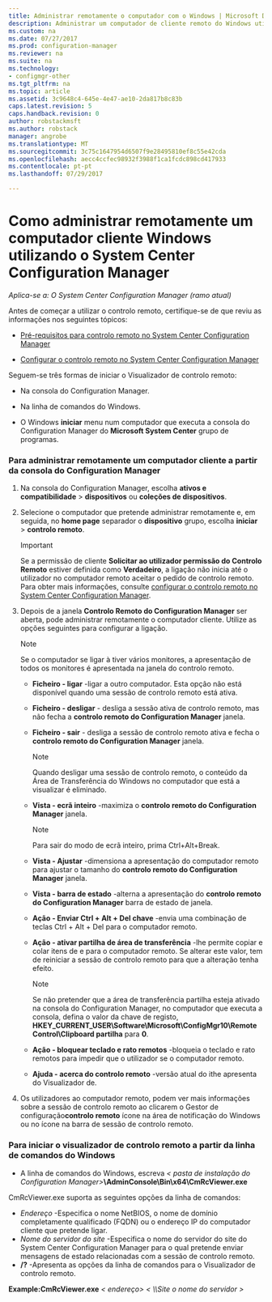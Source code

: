 ```yaml
---
title: Administrar remotamente o computador com o Windows | Microsoft Docs
description: Administrar um computador de cliente remoto do Windows utilizando o System Center Configuration Manager.
ms.custom: na
ms.date: 07/27/2017
ms.prod: configuration-manager
ms.reviewer: na
ms.suite: na
ms.technology:
- configmgr-other
ms.tgt_pltfrm: na
ms.topic: article
ms.assetid: 3c9648c4-645e-4e47-ae10-2da817b8c83b
caps.latest.revision: 5
caps.handback.revision: 0
author: robstackmsft
ms.author: robstack
manager: angrobe
ms.translationtype: MT
ms.sourcegitcommit: 3c75c1647954d6507f9e28495810ef8c55e42cda
ms.openlocfilehash: aecc4ccfec98932f3988f1ca1fcdc898cd417933
ms.contentlocale: pt-pt
ms.lasthandoff: 07/29/2017

---
```

# <a name="how-to-remotely-administer-a-windows-client-computer-by-using-system-center-configuration-manager"></a>Como administrar remotamente um computador cliente Windows utilizando o System Center Configuration Manager

*Aplica-se a: O System Center Configuration Manager (ramo atual)*

Antes de começar a utilizar o controlo remoto, certifique-se de que reviu as informações nos seguintes tópicos:  

-   [Pré-requisitos para controlo remoto no System Center Configuration Manager](../../../../core/clients/manage/remote-control/prerequisites-for-remote-control.md)  

-   [Configurar o controlo remoto no System Center Configuration Manager](../../../../core/clients/manage/remote-control/configuring-remote-control.md)  

Seguem-se três formas de iniciar o Visualizador de controlo remoto:  

-   Na consola do Configuration Manager.  

-   Na linha de comandos do Windows.  

-   O Windows **iniciar** menu num computador que executa a consola do Configuration Manager do **Microsoft System Center** grupo de programas.  

### <a name="to-remotely-administer-a-client-computer-from-the-configuration-manager-console"></a>Para administrar remotamente um computador cliente a partir da consola do Configuration Manager  

1.  Na consola do Configuration Manager, escolha **ativos e compatibilidade** > **dispositivos** ou **coleções de dispositivos**.  

3.  Selecione o computador que pretende administrar remotamente e, em seguida, no **home page** separador o **dispositivo** grupo, escolha **iniciar** > **controlo remoto**.  

    > [!IMPORTANT]  
    >  Se a permissão de cliente **Solicitar ao utilizador permissão do Controlo Remoto** estiver definida como **Verdadeiro**, a ligação não inicia até o utilizador no computador remoto aceitar o pedido de controlo remoto. Para obter mais informações, consulte [configurar o controlo remoto no System Center Configuration Manager](../../../../core/clients/manage/remote-control/configuring-remote-control.md).  

4.  Depois de a janela **Controlo Remoto do Configuration Manager** ser aberta, pode administrar remotamente o computador cliente. Utilize as opções seguintes para configurar a ligação.  

    > [!NOTE]  
    >  Se o computador se ligar à tiver vários monitores, a apresentação de todos os monitores é apresentada na janela do controlo remoto.  

    -   **Ficheiro - ligar** -ligar a outro computador. Esta opção não está disponível quando uma sessão de controlo remoto está ativa.  

    -   **Ficheiro - desligar** - desliga a sessão ativa de controlo remoto, mas não fecha a **controlo remoto do Configuration Manager** janela.  

    -   **Ficheiro - sair** - desliga a sessão de controlo remoto ativa e fecha o **controlo remoto do Configuration Manager** janela.  

        > [!NOTE]  
        >  Quando desligar uma sessão de controlo remoto, o conteúdo da Área de Transferência do Windows no computador que está a visualizar é eliminado.  

    -   **Vista - ecrã inteiro** -maximiza o **controlo remoto do Configuration Manager** janela.  

        > [!NOTE]  
        >  Para sair do modo de ecrã inteiro, prima Ctrl+Alt+Break.  

    -   **Vista - Ajustar** -dimensiona a apresentação do computador remoto para ajustar o tamanho do **controlo remoto do Configuration Manager** janela.  

    -   **Vista - barra de estado** -alterna a apresentação do **controlo remoto do Configuration Manager** barra de estado de janela.  

    -   **Ação - Enviar Ctrl + Alt + Del chave** -envia uma combinação de teclas Ctrl + Alt + Del para o computador remoto.  

    -   **Ação - ativar partilha de área de transferência** -lhe permite copiar e colar itens de e para o computador remoto. Se alterar este valor, tem de reiniciar a sessão de controlo remoto para que a alteração tenha efeito.  

        > [!NOTE]  
        >  Se não pretender que a área de transferência partilha esteja ativado na consola do Configuration Manager, no computador que executa a consola, defina o valor da chave de registo, **HKEY_CURRENT_USER\Software\Microsoft\ConfigMgr10\Remote Control\Clipboard partilha** para **0**.  

    -   **Ação - bloquear teclado e rato remotos** -bloqueia o teclado e rato remotos para impedir que o utilizador se o computador remoto.  

    -   **Ajuda - acerca do controlo remoto** -versão atual do ithe apresenta do Visualizador de.  

5.  Os utilizadores ao computador remoto, podem ver mais informações sobre a sessão de controlo remoto ao clicarem o Gestor de configuração**controlo remoto** ícone na área de notificação do Windows ou no ícone na barra de sessão de controlo remoto.  

### <a name="to-start-the-remote-control-viewer-from-the-windows-command-line"></a>Para iniciar o visualizador de controlo remoto a partir da linha de comandos do Windows  

-   A linha de comandos do Windows, escreva *< pasta de instalação do Configuration Manager\>***\AdminConsole\Bin\x64\CmRcViewer.exe**  

CmRcViewer.exe suporta as seguintes opções da linha de comandos:  

- *Endereço* -Especifica o nome NetBIOS, o nome de domínio completamente qualificado (FQDN) ou o endereço IP do computador cliente que pretende ligar.
- *Nome do servidor do site* -Especifica o nome do servidor do site do System Center Configuration Manager para o qual pretende enviar mensagens de estado relacionadas com a sessão de controlo remoto.
- **/?** -Apresenta as opções da linha de comandos para o Visualizador de controlo remoto.  
     
**Example:CmRcViewer.exe** *< endereço\>*   *< \\\Site o nome do servidor >*  

